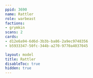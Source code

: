 ```yaml
---
ppid: 3690
name: Rattler
role: warbeast
factions:
- grymkin
scans: 2
cards:
- d12e6a94-6d6d-3b3b-ba86-2a9ec9748356
- b5933347-50fc-344b-a270-9770a4037045

layout: model
title: Rattler
disableToc: true
hidden: true
---
```

